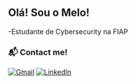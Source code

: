## Olá! Sou o Melo!
 
-Estudante de Cybersecurity na FIAP

### 📬 Contact me!

[![Gmail](https://img.shields.io/badge/Gmail-red?style=for-the-badge&logo=gmail&logoColor=white)](mailto:vitormelo.828@gmail.com)
[![LinkedIn](https://img.shields.io/badge/LinkedIn-blue?style=for-the-badge&logo=linkedin&logoColor=white)](https://www.linkedin.com/in/vitor-de-melo/)
